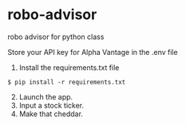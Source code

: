 # robo-advisor
robo advisor for python class

Store your API key for Alpha Vantage in the .env file

1. Install the requirements.txt file 

```
$ pip install -r requirements.txt
```
2. Launch the app. 
2. Input a stock ticker.
3. Make that cheddar. 